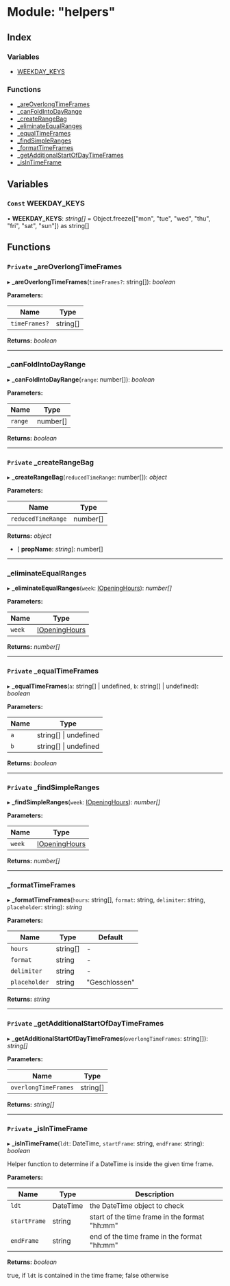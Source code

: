 
# Module: "helpers"

## Index

### Variables

* [WEEKDAY_KEYS](_helpers_.md#const-weekday_keys)

### Functions

* [_areOverlongTimeFrames](_helpers_.md#private-_areoverlongtimeframes)
* [_canFoldIntoDayRange](_helpers_.md#_canfoldintodayrange)
* [_createRangeBag](_helpers_.md#private-_createrangebag)
* [_eliminateEqualRanges](_helpers_.md#_eliminateequalranges)
* [_equalTimeFrames](_helpers_.md#private-_equaltimeframes)
* [_findSimpleRanges](_helpers_.md#private-_findsimpleranges)
* [_formatTimeFrames](_helpers_.md#_formattimeframes)
* [_getAdditionalStartOfDayTimeFrames](_helpers_.md#private-_getadditionalstartofdaytimeframes)
* [_isInTimeFrame](_helpers_.md#private-_isintimeframe)

## Variables

### `Const` WEEKDAY_KEYS

• **WEEKDAY_KEYS**: *string[]* = Object.freeze(["mon", "tue", "wed", "thu", "fri", "sat", "sun"]) as string[]

## Functions

### `Private` _areOverlongTimeFrames

▸ **_areOverlongTimeFrames**(`timeFrames?`: string[]): *boolean*

**Parameters:**

Name | Type |
------ | ------ |
`timeFrames?` | string[] |

**Returns:** *boolean*

___

###  _canFoldIntoDayRange

▸ **_canFoldIntoDayRange**(`range`: number[]): *boolean*

**Parameters:**

Name | Type |
------ | ------ |
`range` | number[] |

**Returns:** *boolean*

___

### `Private` _createRangeBag

▸ **_createRangeBag**(`reducedTimeRange`: number[]): *object*

**Parameters:**

Name | Type |
------ | ------ |
`reducedTimeRange` | number[] |

**Returns:** *object*

* \[ **propName**: *string*\]: number[]

___

###  _eliminateEqualRanges

▸ **_eliminateEqualRanges**(`week`: [IOpeningHours](../interfaces/_types_.iopeninghours.md)): *number[]*

**Parameters:**

Name | Type |
------ | ------ |
`week` | [IOpeningHours](../interfaces/_types_.iopeninghours.md) |

**Returns:** *number[]*

___

### `Private` _equalTimeFrames

▸ **_equalTimeFrames**(`a`: string[] | undefined, `b`: string[] | undefined): *boolean*

**Parameters:**

Name | Type |
------ | ------ |
`a` | string[] &#124; undefined |
`b` | string[] &#124; undefined |

**Returns:** *boolean*

___

### `Private` _findSimpleRanges

▸ **_findSimpleRanges**(`week`: [IOpeningHours](../interfaces/_types_.iopeninghours.md)): *number[]*

**Parameters:**

Name | Type |
------ | ------ |
`week` | [IOpeningHours](../interfaces/_types_.iopeninghours.md) |

**Returns:** *number[]*

___

###  _formatTimeFrames

▸ **_formatTimeFrames**(`hours`: string[], `format`: string, `delimiter`: string, `placeholder`: string): *string*

**Parameters:**

Name | Type | Default |
------ | ------ | ------ |
`hours` | string[] | - |
`format` | string | - |
`delimiter` | string | - |
`placeholder` | string | "Geschlossen" |

**Returns:** *string*

___

### `Private` _getAdditionalStartOfDayTimeFrames

▸ **_getAdditionalStartOfDayTimeFrames**(`overlongTimeFrames`: string[]): *string[]*

**Parameters:**

Name | Type |
------ | ------ |
`overlongTimeFrames` | string[] |

**Returns:** *string[]*

___

### `Private` _isInTimeFrame

▸ **_isInTimeFrame**(`ldt`: DateTime, `startFrame`: string, `endFrame`: string): *boolean*

Helper function to determine if a DateTime is inside the given time frame.

**Parameters:**

Name | Type | Description |
------ | ------ | ------ |
`ldt` | DateTime | the DateTime object to check |
`startFrame` | string | start of the time frame in the format "hh:mm" |
`endFrame` | string | end of the time frame in the format "hh:mm" |

**Returns:** *boolean*

true, if `ldt` is contained in the time frame; false otherwise
